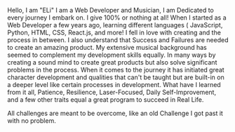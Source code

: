 Hello, I am "ELi" I am a Web Developer and Musician, I am Dedicated to every journey I embark on. 
I give 100% or nothing at all! When I started as a Web Developer a few years ago, learning different languages ( JavaScript, Python, HTML, CSS, React.js, and more! 
I fell in love with creating and the process in between. I also understand that Success and Failures are needed to create an amazing product.
My extensive musical background has seemed to complement my development skills equally. 
In many ways by creating a sound mind to create great products but also solve significant problems in the process. When it comes to the journey it has initiated great character development and qualities that can't be taught but are built-in on a deeper level like certain processes in development. 
What have I learned from it all, Patience, Resilience, Laser-Focused, Daily Self-Improvement, and a few other traits equal a great program to succeed in Real Life.

All challenges are meant to be overcome, like an old Challenge I got past it with no problem.

